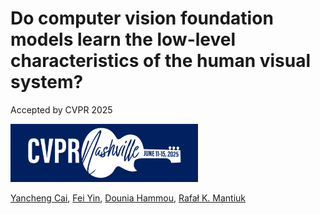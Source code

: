# Do computer vision foundation models learn the low-level characteristics of the human visual system?
Accepted by CVPR 2025

<img src="images/cvpr-navbar-logo-2.png" width="300"/>

<a href="https://caiyancheng.github.io/academic.html">Yancheng Cai</a>,
<a href="https://feiiyin.github.io/">Fei Yin</a>,
<a href="https://www.cst.cam.ac.uk/people/dh706">Dounia Hammou</a>,
<a href="https://www.cl.cam.ac.uk/~rkm38/">Rafał K. Mantiuk</a>
